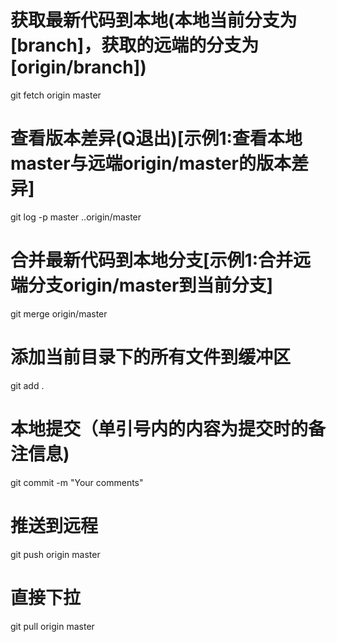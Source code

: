 # 获取最新代码到本地(本地当前分支为[branch]，获取的远端的分支为[origin/branch])
git fetch origin master
# 查看版本差异(Q退出)[示例1:查看本地master与远端origin/master的版本差异]
git log -p master ..origin/master
# 合并最新代码到本地分支[示例1:合并远端分支origin/master到当前分支]
git merge origin/master
# 添加当前目录下的所有文件到缓冲区
git add .
# 本地提交（单引号内的内容为提交时的备注信息)
git commit -m "Your comments"
# 推送到远程
git push origin master


# 直接下拉
git pull origin master
